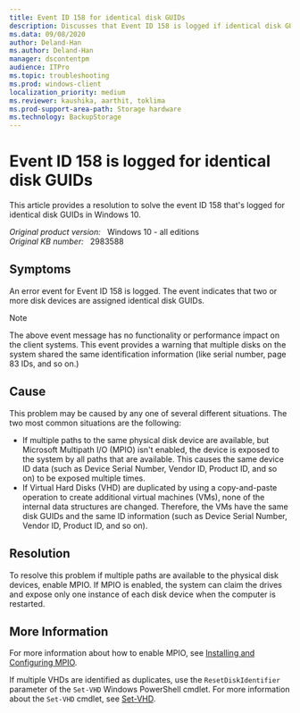 ```yaml
---
title: Event ID 158 for identical disk GUIDs
description: Discusses that Event ID 158 is logged if identical disk GUIDs are found. Provides a resolution.
ms.data: 09/08/2020
author: Deland-Han
ms.author: Deland-Han
manager: dscontentpm
audience: ITPro
ms.topic: troubleshooting
ms.prod: windows-client
localization_priority: medium
ms.reviewer: kaushika, aarthit, toklima
ms.prod-support-area-path: Storage hardware
ms.technology: BackupStorage
---
```

# Event ID 158 is logged for identical disk GUIDs

This article provides a resolution to solve the event ID 158 that's logged for identical disk GUIDs in Windows 10.

_Original product version:_ &nbsp; Windows 10 - all editions  
_Original KB number:_ &nbsp; 2983588

## Symptoms

An error event for Event ID 158 is logged. The event indicates that two or more disk devices are assigned identical disk GUIDs.

> [!NOTE]
> The above event message has no functionality or performance impact on the client systems. This event provides a warning that multiple disks on the system shared the same identification information (like serial number, page 83 IDs, and so on.)

## Cause

This problem may be caused by any one of several different situations. The two most common situations are the following:

- If multiple paths to the same physical disk device are available, but Microsoft Multipath I/O (MPIO) isn't enabled, the device is exposed to the system by all paths that are available. This causes the same device ID data (such as Device Serial Number, Vendor ID, Product ID, and so on) to be exposed multiple times.
- If Virtual Hard Disks (VHD) are duplicated by using a copy-and-paste operation to create additional virtual machines (VMs), none of the internal data structures are changed. Therefore, the VMs have the same disk GUIDs and the same ID information (such as Device Serial Number, Vendor ID, Product ID, and so on).

## Resolution

To resolve this problem if multiple paths are available to the physical disk devices, enable MPIO. If MPIO is enabled, the system can claim the drives and expose only one instance of each disk device when the computer is restarted.

## More Information

For more information about how to enable MPIO, see [Installing and Configuring MPIO](/previous-versions/windows/it-pro/windows-server-2008-R2-and-2008/ee619752(v=ws.10)).

If multiple VHDs are identified as duplicates, use the `ResetDiskIdentifier` parameter of the `Set-VHD` Windows PowerShell cmdlet. For more information about the `Set-VHD` cmdlet, see [Set-VHD](/powershell/module/hyper-v/set-vhd?redirectedfrom=MSDN&view=win10-ps).
